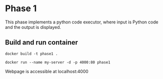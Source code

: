 # Phase 1

This phase implements a python code executor, where input is Python code and the output is displayed.

## Build and run container

`docker build -t phase1 .`

`docker run --name my-server -d -p 4000:80 phase1`

Webpage is accessible at localhost:4000